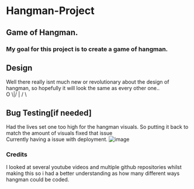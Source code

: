 # Hangman-Project
## Game of Hangman.

### My goal for this project is to create a game of hangman. 

## Design
Well there really isnt much new or revolutionary about the design of hangman, so hopefully it will look the same as every other one..
                    <br>
                    O
                  \\|/
                    |
                   / \\
                   <br>


## Bug Testing[if needed]
Had the lives set one too high for the hangman visuals. So putting it back to match the amount of visuals fixed that issue
<br>
Currently having a issue with deployment.
![image](https://user-images.githubusercontent.com/87777851/141429229-51f4e651-c04e-4a23-a0f2-d3fc0e225fdc.png)


### Credits
I looked at several youtube videos and multiple github repositories whilst making this so i had a better understanding as how many different ways hangman could be coded.
